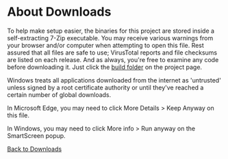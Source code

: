 # About Downloads

To help make setup easier, the binaries for this project are stored inside a self-extracting 7-Zip executable. You may receive various warnings from your browser and/or computer when attempting to open this file. Rest assured that all files are safe to use; VirusTotal reports and file checksums are listed on each release. And as always, you're free to examine any code before downloading it. Just click the [build folder](https://github.com/Tech-How/YouTube-Music-Downloader/tree/main/build) on the project page.


Windows treats all applications downloaded from the internet as 'untrusted' unless signed by a root certificate authority or until they've reached a certain number of global downloads.

In Microsoft Edge, you may need to click More Details > Keep Anyway on this file.

In Windows, you may need to click More info > Run anyway on the SmartScreen popup.

[Back to Downloads](https://github.com/Tech-How/YouTube-Music-Downloader/releases)
